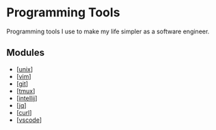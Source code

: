 Programming Tools
===

Programming tools I use to make my life simpler as a software engineer.

Modules
---

- [[unix]]
- [[vim]]
- [[git]]
- [[tmux]]
- [[intellij]]
- [[jq]]
- [[curl]]
- [[vscode]]

[//begin]: # "Autogenerated link references for markdown compatibility"
[unix]: unix/unix.md "Shell"
[vim]: vim/vim.md "Vim"
[git]: git/git.md "Git"
[tmux]: tmux/tmux.md "Tmux"
[intellij]: intellij/intellij.md "Intellij"
[jq]: jq/jq.md "jq"
[curl]: curl/curl.md "cURL"
[vscode]: vscode/vscode.md "VSCode"
[//end]: # "Autogenerated link references"